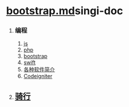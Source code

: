 # [bootstrap.md](bootstrap.md)singi-doc

1. ### 编程

   1. [js](js.md)
   2. [php](php.md)
   3. [bootstrap](bootstrap.md)
   5. [swift](swift.md)
   6. [各种软件简介](soft.md)
   7. [Codeigniter](ci.md)
2. ## [骑行](ride.md)



